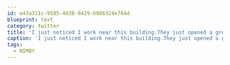 ```yaml
---
id: e43a311c-9585-4d38-9429-b986324e764d
blueprint: text
category: twitter
title: 'I just noticed I work near this building.They just opened a great coffee shop too. So much for "controversy" http://bit.ly #NIMBY'
caption: 'I just noticed I work near this building.They just opened a great coffee shop too. So much for "controversy" http://bit.ly <span class="hashtag hashtag_local">#<a href="http://tweettemp.darylchymko.ca/?tag=nimby">NIMBY</a>'
tags:
  - NIMBY
---
```

